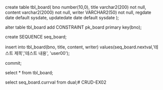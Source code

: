 create table tbl_board(
    bno number(10,0),
    title varchar2(200) not null,
    content varchar2(2000) not null,
    writer VARCHAR2(50) not null,
    regdate date default sysdate,
    updatedate date default sysdate
);

alter table tbl_board add CONSTRAINT pk_board primary key(bno);

create SEQUENCE seq_board;

insert into tbl_board(bno, title, content, writer)
values(seq_board.nextval,'테스트 제목','테스트 내용', 'user00');

commit;

select * from tbl_board;

select seq_board.currval from dual;# CRUD-EX02
